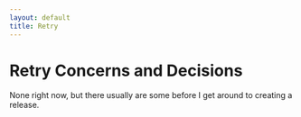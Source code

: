 ```yaml
---
layout: default
title: Retry
---
```


# Retry Concerns and Decisions

None right now, but there usually are some before I get around to creating a
release.
